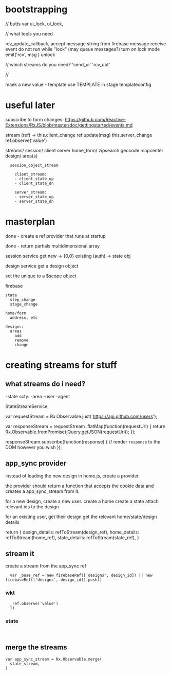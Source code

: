 
#  bootstrapping  #
// butts
var ui_lock,
    ui_lock,

// what tools you need

  rcv_update_callback, 
    accept message string from firebase message receive event
    do not run while "lock" (may queue messages?)
    turn on lock mode
    emit('rcv', msg )
    unlock

  

// which streams do you need?
  'send_ui'
  'rcv_upt'

// 









maek a new value - template 
use TEMPLATE in 
  stage 
  templateconfig
















# useful later #
subscribe to form changes:
https://github.com/Reactive-Extensions/RxJS/blob/master/doc/gettingstarted/events.md


stream (ref) -> 
  this.client_change
    ref.update(msg)
  this.server_change
    ref.observe('value')




streams/
  session/
    client
    server
  home_form/
    zipsearch
    geocode
    mapcenter
  design/
    area(s)


      session_object_stream

        client_stream: 
        - client_state_up
        - client_state_dn

        server_stream: 
        - server_state_up
        - server_state_dn




# masterplan #

done - create a ref provider that runs at startup

done - return partials multidimensional array

session service
  get
    new -> 
      {0,0}
    existing (auth) ->
      state obj


design service
  get a design object

  set the unique to a $scope object


firebase

    state
      step_change
      stage_change

    home/form
      address, etc

    designs: 
      areas
        add
        remove
        change

    



# creating streams for stuff

## what streams do i need?

-state
  scty.
-area
-user
-agent

StateStreamService

var requestStream = Rx.Observable.just('https://api.github.com/users');

var responseStream = requestStream
  .flatMap(function(requestUrl) {
    return Rx.Observable.fromPromise(jQuery.getJSON(requestUrl));
  });

responseStream.subscribe(function(response) {
  // render `response` to the DOM however you wish
});


## app_sync provider

instead of loading the new design in home.js, create a provider. 

the provider should return a function that accepts the cookie data and creates a app_sync_stream from it. 

for a new design, create a new user.
  create a home
  create a state
  attach relevant ids to the design

for an existing user, get their design
  get the relevant home/state/design details

return {
  design_details: refToStream(design_ref),
  home_details:   refToStream(home_ref),
  state_details:  refToStream(state_ref),
}

## stream it
create a stream from the app_sync ref
```
  var _base_ref = new firebaseRef(['designs', design_id]) || new firebaseRef(['designs', design_id]).push()
```

### wkt
```
  _ref.observe('value')
  })
```

### state
```
  
```

## merge the streams
```
var app_sync_stream = Rx.Observable.merge(
  state_stream,
)
```



